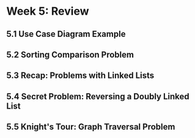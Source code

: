 #  Week 5: Review

## 5.1 Use Case Diagram Example

## 5.2 Sorting Comparison Problem

## 5.3 Recap: Problems with Linked Lists

## 5.4 Secret Problem: Reversing a Doubly Linked List

## 5.5 Knight's Tour: Graph Traversal Problem
